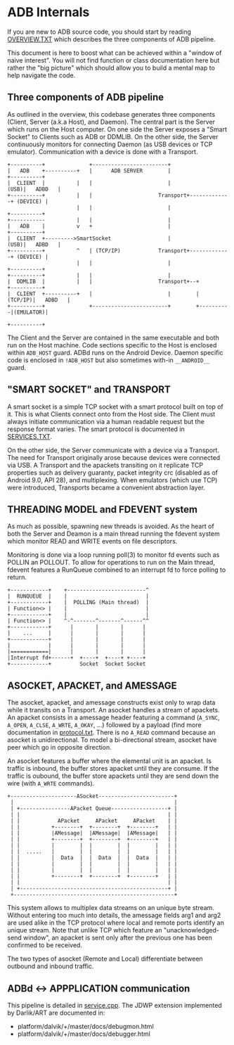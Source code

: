 # ADB Internals

If you are new to ADB source code, you should start by reading [OVERVIEW.TXT](OVERVIEW.TXT) which describes the three components of ADB pipeline.

This document is here to boost what can be achieved within a "window of naive interest". You will not find function or class documentation here but rather the "big picture" which should allow you to build a mental map to help navigate the code.

## Three components of ADB pipeline

As outlined in the overview, this codebase generates three components (Client, Server (a.k.a Host), and Daemon). The central part is the Server which runs on the Host computer. On one side the Server exposes a "Smart Socket" to Clients such as ADB or DDMLIB. On the other side, the Server continuously monitors for connecting Daemon (as USB devices or TCP emulator). Communication with a device is done with a Transport.

```
+----------+              +------------------------+
|   ADB    +----------+   |      ADB SERVER        |                   +----------+
|  CLIENT  |          |   |                        |              (USB)|   ADBD   |
+----------+          |   |                     Transport+-------------+ (DEVICE) |
                      |   |                        |                   +----------+
+-----------          |   |                        |
|   ADB    |          v   +                        |                   +----------+
|  CLIENT  +--------->SmartSocket                  |              (USB)|   ADBD   |
+----------+          ^   | (TCP/IP)            Transport+-------------+ (DEVICE) |
                      |   |                        |                   +----------+
+----------+          |   |                        |
|  DDMLIB  |          |   |                     Transport+--+          +----------+
|  CLIENT  +----------+   |                        |        |  (TCP/IP)|   ADBD   |
+----------+              +------------------------+        +----------|(EMULATOR)|
                                                                       +----------+
```

The Client and the Server are contained in the same executable and both run on the Host machine. Code sections specific to the Host is enclosed within `ADB_HOST` guard. ADBd runs on the Android Device. Daemon specific code is enclosed in `!ADB_HOST` but also sometimes with-in `__ANDROID__` guard.


## "SMART SOCKET" and TRANSPORT

A smart socket is a simple TCP socket with a smart protocol built on top of it. This is what Clients connect onto from the Host side. The Client must always initiate communication via a human readable request but the response format varies. The smart protocol is documented in [SERVICES.TXT](SERVICES.TXT).

On the other side, the Server communicate with a device via a Transport. The need for Transport originally arose because devices were connected via USB. A Transport and the apackets transiting on it replicate TCP properties such as delivery guaranty, packet integrity crc (disabled as of Android 9.0, API 28), and multiplexing. When emulators (which use TCP) were introduced, Transports became a convenient abstraction layer.

## THREADING MODEL and FDEVENT system

As much as possible, spawning new threads is avoided. As the heart of both the Server and Deamon is a main thread running the fdevent system which monitor READ and WRITE events on file descriptors.

Monitoring is done via a loop running poll(3) to monitor fd events such as POLLIN an POLLOUT. To allow for operations to run on the Main thread, fdevent features a RunQueue combined to an interrupt fd to force polling to return.

```
+------------+    +-------------------------^
|  RUNQUEUE  |    |                         |
+------------+    |  POLLING (Main thread)  |
| Function<> |    |                         |
+------------+    |                         |
| Function<> |    ^-^-------^-------^------^^
+------------+      |       |       |      |
|    ...     |      |       |       |      |
+------------+      |       |       |      |
|            |      |       |       |      |
|============|      |       |       |      |
|Interrupt fd+------+  +----+  +----+ +----+
+------------+         Socket  Socket Socket
```

## ASOCKET, APACKET, and AMESSAGE

The asocket, apacket, and amessage constructs exist only to wrap data while it transits on a Transport. An asocket handles a stream of apackets. An apacket consists in a amessage header featuring a command (`A_SYNC`, `A_OPEN`, `A_CLSE`, `A_WRTE`, `A_OKAY`, ...) followed by a payload (find more documentation in [protocol.txt](protocol.txt). There is no `A_READ` command because an asocket is unidirectional. To model a bi-directional stream, asocket have peer which go in opposite direction.

An asocket features a buffer where the elemental unit is an apacket. Is traffic is inbound, the buffer stores apacket until they are consume. If the traffic is oubound, the buffer store apackets until they are send down the wire (with `A_WRTE` commands).

```
+---------------------ASocket------------------------+
 |                                                   |
 | +----------------APacket Queue------------------+ |
 | |                                               | |
 | |            APacket     APacket     APacket    | |
 | |          +--------+  +--------+  +--------+   | |
 | |          |AMessage|  |AMessage|  |AMessage|   | |
 | |          +--------+  +--------+  +--------+   | |
 | |          |        |  |        |  |        |   | |
 | |  .....   |        |  |        |  |        |   | |
 | |          |  Data  |  |  Data  |  |  Data  |   | |
 | |          |        |  |        |  |        |   | |
 | |          |        |  |        |  |        |   | |
 | |          +--------+  +--------+  +--------+   | |
 | |                                               | |
 | +-----------------------------------------------+ |
 +---------------------------------------------------+
```

This system allows to multiplex data streams on an unique byte stream.  Without entering too much into details, the amessage fields arg1 and arg2 are used alike in the TCP protocol where local and remote ports identify an unique stream. Note that unlike TCP which feature an "unacknowledged-send window", an apacket is sent only after the previous one has been confirmed to be received.

The two types of asocket (Remote and Local) differentiate between outbound and inbound traffic.

## ADBd <-> APPPLICATION communication

This pipeline is detailed in [service.cpp](service.cpp). The JDWP extension implemented by Darlik/ART are documented in:
- platform/dalvik/+/master/docs/debugmon.html
- platform/dalvik/+/master/docs/debugger.html
